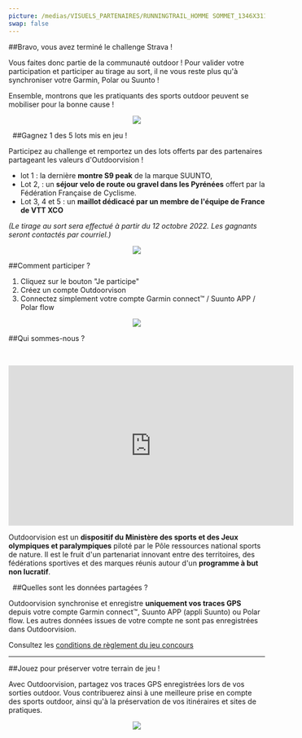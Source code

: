 ```yaml
---
picture: /medias/VISUELS_PARTENAIRES/RUNNINGTRAIL_HOMME SOMMET_1346X311_OUTDOORVISION_D-Frobert.jpg
swap: false
---
```


##Bravo, vous avez terminé le challenge Strava !

Vous faites donc partie de la communauté outdoor ! Pour valider votre participation et participer au tirage au sort, il ne vous reste plus qu'à synchroniser votre Garmin, Polar ou Suunto !

<participate></participate>

Ensemble, montrons que les pratiquants des sports outdoor peuvent se mobiliser pour la bonne cause !

<p align="center">
  <img src="/medias/challenge-STRAVA-01.jpg">
</p>

&nbsp;
##Gagnez 1 des 5 lots mis en jeu !

Participez au challenge et remportez un des lots offerts par des partenaires partageant les valeurs d'Outdoorvision !

- lot 1 : la dernière **montre S9 peak** de la marque SUUNTO,
- Lot 2, : un **séjour velo de route ou gravel dans les Pyrénées** offert par la Fédération Française de Cyclisme.
- Lot 3, 4 et 5 : un **maillot dédicacé par un membre de l'équipe de France de VTT XCO**
 
*(Le tirage au sort sera effectué à partir du 12 octobre 2022. Les gagnants seront contactés par courriel.)*

<p align="center">
  <img src="/medias/challenge-STRAVA-03b.jpg">
</p>

##Comment participer ?

1. Cliquez sur le bouton "Je participe"
2. Créez un compte Outdoorvison
3. Connectez simplement votre compte Garmin connect™ / Suunto APP / Polar flow


<p align="center">
  <img src="/medias/challenge-STRAVA-02.jpg">
</p>

<participate></participate>

##Qui sommes-nous ?

&nbsp;
<p align="center">
<iframe width="560" height="315" src="https://www.youtube.com/embed/Sua7VDlhBs4" title="YouTube video player" frameborder="0" allow="accelerometer; autoplay; clipboard-write; encrypted-media; gyroscope; picture-in-picture" allowfullscreen></iframe>
</p>

Outdoorvision est un **dispositif du Ministère des sports et des Jeux olympiques et paralympiques** piloté par le Pôle ressources national sports de nature. Il est le fruit d'un partenariat innovant entre des territoires, des fédérations sportives et des marques réunis autour d'un **programme à but non lucratif**. 

&nbsp;
##Quelles sont les données partagées ?

Outdoorvision synchronise et enregistre **uniquement vos traces GPS** depuis votre compte Garmin connect™, Suunto APP (appli Suunto) ou Polar flow. Les autres données issues de votre compte ne sont pas enregistrées dans Outdoorvision.

Consultez les [conditions de règlement du jeu concours](/medias/Règlement_Jeu_Concours_Challenge_OutdoorvisionxFFCO.pdf)
<participate></participate>

---
##Jouez pour préserver votre terrain de jeu !

Avec Outdoorvision, partagez vos traces GPS enregistrées lors de vos sorties outdoor. Vous contribuerez ainsi à une meilleure prise en compte des sports outdoor, ainsi qu'à la préservation de vos itinéraires et sites de pratiques. 

<participate></participate>

<p align="center">
  <img src="/medias/challenge-STRAVA-01.jpg">
</p>

